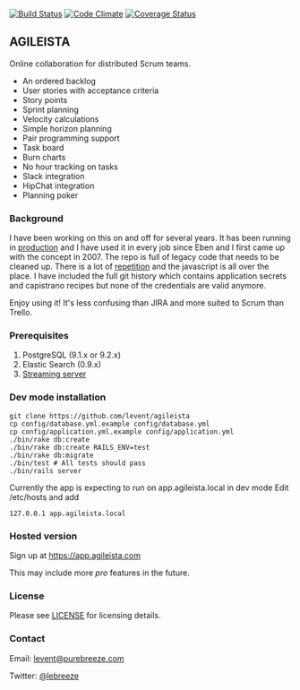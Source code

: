 [![Build Status](https://travis-ci.org/levent/agileista.svg?branch=master)](https://travis-ci.org/levent/agileista)
[![Code Climate](https://codeclimate.com/github/levent/agileista/badges/gpa.svg)](https://codeclimate.com/github/levent/agileista)
[![Coverage Status](https://coveralls.io/repos/levent/agileista/badge.svg?branch=master)](https://coveralls.io/r/levent/agileista?branch=master)

## AGILEISTA

Online collaboration for distributed Scrum teams.

* An ordered backlog
* User stories with acceptance criteria
* Story points
* Sprint planning
* Velocity calculations
* Simple horizon planning
* Pair programming support
* Task board
* Burn charts
* No hour tracking on tasks
* Slack integration
* HipChat integration
* Planning poker

### Background

I have been working on this on and off for several years. It has been running in [production](https://app.agileista.com) and I have used it in every job since Eben and I first came up with the concept in 2007.
The repo is full of legacy code that needs to be cleaned up.
There is a lot of [repetition](http://en.wikipedia.org/wiki/Don't_repeat_yourself) and the javascript is all over the place.
I have included the full git history which contains application secrets and capistrano recipes but none of the credentials are valid anymore.

Enjoy using it! It's less confusing than JIRA and more suited to Scrum than Trello.

### Prerequisites

1. PostgreSQL (9.1.x or 9.2.x)
2. Elastic Search (0.9.x)
3. [Streaming server](https://github.com/levent/pubsub-server)

### Dev mode installation

```
git clone https://github.com/levent/agileista
cp config/database.yml.example config/database.yml
cp config/application.yml.example config/application.yml
./bin/rake db:create
./bin/rake db:create RAILS_ENV=test
./bin/rake db:migrate
./bin/test # All tests should pass
./bin/rails server
```

Currently the app is expecting to run on app.agileista.local in dev mode
Edit /etc/hosts and add

```
127.0.0.1 app.agileista.local
```

### Hosted version

Sign up at https://app.agileista.com

This may include more *pro* features in the future.

### License

Please see [LICENSE](https://github.com/levent/agileista/blob/master/LICENSE) for licensing details.

### Contact

Email: [levent@purebreeze.com](mailto:levent@purebreeze.com)

Twitter: [@lebreeze](http://twitter.com/lebreeze)
